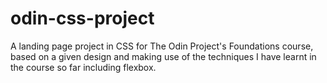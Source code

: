 # odin-css-project
A landing page project in CSS for The Odin Project's Foundations course, based on a given design and making use of the techniques I have learnt 
in the course so far including flexbox. 
